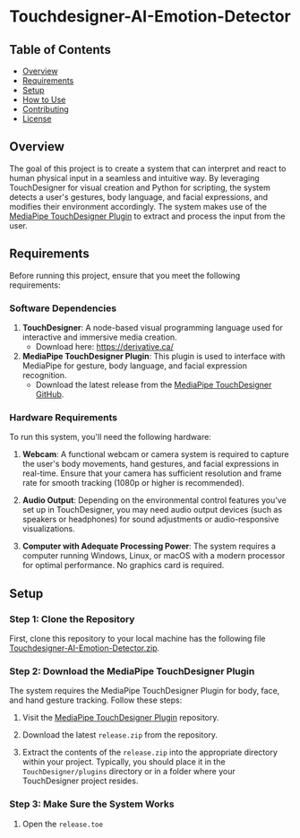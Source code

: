 # Touchdesigner-AI-Emotion-Detector

## Table of Contents

- [Overview](#overview)
- [Requirements](#requirements)
- [Setup](#setup)
- [How to Use](#how-to-use)
- [Contributing](#contributing)
- [License](#license)

## Overview

The goal of this project is to create a system that can interpret and react to human physical input in a seamless and intuitive way. By leveraging TouchDesigner for visual creation and Python for scripting, the system detects a user's gestures, body language, and facial expressions, and modifies their environment accordingly. The system makes use of the [MediaPipe TouchDesigner Plugin](https://github.com/torinmb/mediapipe-touchdesigner) to extract and process the input from the user.

## Requirements

Before running this project, ensure that you meet the following requirements:

### Software Dependencies
1. **TouchDesigner**: A node-based visual programming language used for interactive and immersive media creation.
   - Download here: https://derivative.ca/
2. **MediaPipe TouchDesigner Plugin**: This plugin is used to interface with MediaPipe for gesture, body language, and facial expression recognition.
   - Download the latest release from the [MediaPipe TouchDesigner GitHub](https://github.com/torinmb/mediapipe-touchdesigner?tab=readme-ov-file).
  
### Hardware Requirements
To run this system, you'll need the following hardware:

1. **Webcam**: A functional webcam or camera system is required to capture the user's body movements, hand gestures, and facial expressions in real-time. Ensure that your camera has sufficient resolution and frame rate for smooth tracking (1080p or higher is recommended).
  
2. **Audio Output**: Depending on the environmental control features you've set up in TouchDesigner, you may need audio output devices (such as speakers or headphones) for sound adjustments or audio-responsive visualizations.

3. **Computer with Adequate Processing Power**: The system requires a computer running Windows, Linux, or macOS with a modern processor for optimal performance. No graphics card is required.

## Setup

### Step 1: Clone the Repository
First, clone this repository to your local machine has the following file [Touchdesigner-AI-Emotion-Detector.zip]().

### Step 2: Download the MediaPipe TouchDesigner Plugin
The system requires the MediaPipe TouchDesigner Plugin for body, face, and hand gesture tracking. Follow these steps:

1. Visit the [MediaPipe TouchDesigner Plugin](https://github.com/torinmb/mediapipe-touchdesigner?tab=readme-ov-file) repository.

2. Download the latest `release.zip` from the repository.
   
4. Extract the contents of the `release.zip` into the appropriate directory within your project. Typically, you should place it in the `TouchDesigner/plugins` directory or in a folder where your TouchDesigner project resides.

### Step 3: Make Sure the System Works

1. Open the `release.toe`

